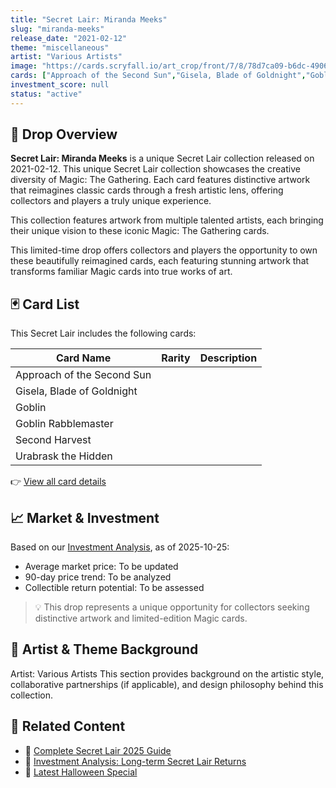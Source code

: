 ```yaml
---
title: "Secret Lair: Miranda Meeks"
slug: "miranda-meeks"
release_date: "2021-02-12"
theme: "miscellaneous"
artist: "Various Artists"
image: "https://cards.scryfall.io/art_crop/front/7/8/78d7ca09-b6dc-4906-95ce-1571f6c4cefb.jpg?1732731218"
cards: ["Approach of the Second Sun","Gisela, Blade of Goldnight","Goblin","Goblin Rabblemaster","Second Harvest","Urabrask the Hidden"]
investment_score: null
status: "active"
---
```


## 💠 Drop Overview
**Secret Lair: Miranda Meeks** is a unique Secret Lair collection released on 2021-02-12. This unique Secret Lair collection showcases the creative diversity of Magic: The Gathering. Each card features distinctive artwork that reimagines classic cards through a fresh artistic lens, offering collectors and players a truly unique experience.

This collection features artwork from multiple talented artists, each bringing their unique vision to these iconic Magic: The Gathering cards.

This limited-time drop offers collectors and players the opportunity to own these beautifully reimagined cards, each featuring stunning artwork that transforms familiar Magic cards into true works of art.

## 🃏 Card List
This Secret Lair includes the following cards:

| Card Name | Rarity | Description |
|-----------|---------|-------------|
| Approach of the Second Sun |  |  |
| Gisela, Blade of Goldnight |  |  |
| Goblin |  |  |
| Goblin Rabblemaster |  |  |
| Second Harvest |  |  |
| Urabrask the Hidden |  |  |

👉 [View all card details](/cards?drop=miranda-meeks)

## 📈 Market & Investment
Based on our [Investment Analysis](/investment/miranda-meeks), as of 2025-10-25:
- Average market price: To be updated
- 90-day price trend: To be analyzed
- Collectible return potential: To be assessed

> 💡 This drop represents a unique opportunity for collectors seeking distinctive artwork and limited-edition Magic cards.

## 🎨 Artist & Theme Background
Artist: Various Artists
This section provides background on the artistic style, collaborative partnerships (if applicable), and design philosophy behind this collection.

## 🔗 Related Content
- 📰 [Complete Secret Lair 2025 Guide](/news/secret-lair-2025-complete-guide)
- 💼 [Investment Analysis: Long-term Secret Lair Returns](/investment)
- 🎃 [Latest Halloween Special](/drops/secret-scare-superdrop-2025)